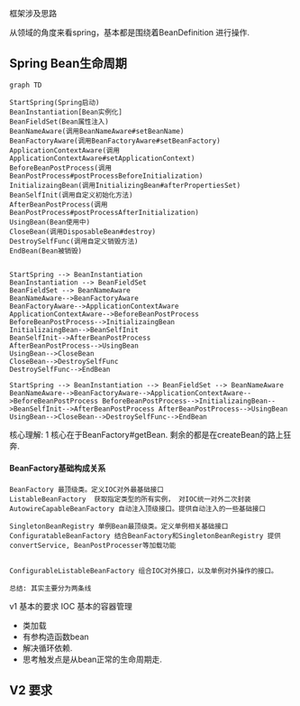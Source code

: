 框架涉及思路

从领域的角度来看spring，基本都是围绕着BeanDefinition 进行操作.

## Spring Bean生命周期

```mermaid
graph TD

StartSpring(Spring启动)
BeanInstantiation[Bean实例化]
BeanFieldSet(Bean属性注入)
BeanNameAware(调用BeanNameAware#setBeanName)
BeanFactoryAware(调用BeanFactoryAware#setBeanFactory)
ApplicationContextAware(调用ApplicationContextAware#setApplicationContext)
BeforeBeanPostProcess(调用BeanPostProcess#postProcessBeforeInitialization)
InitializaingBean(调用InitializingBean#afterPropertiesSet)
BeanSelfInit(调用自定义初始化方法)
AfterBeanPostProcess(调用BeanPostProcess#postProcessAfterInitialization)
UsingBean(Bean使用中)
CloseBean(调用DisposableBean#destroy)
DestroySelfFunc(调用自定义销毁方法)
EndBean(Bean被销毁)


StartSpring --> BeanInstantiation 
BeanInstantiation --> BeanFieldSet
BeanFieldSet --> BeanNameAware
BeanNameAware-->BeanFactoryAware
BeanFactoryAware-->ApplicationContextAware
ApplicationContextAware-->BeforeBeanPostProcess
BeforeBeanPostProcess-->InitializaingBean
InitializaingBean-->BeanSelfInit
BeanSelfInit-->AfterBeanPostProcess
AfterBeanPostProcess-->UsingBean
UsingBean-->CloseBean
CloseBean-->DestroySelfFunc
DestroySelfFunc-->EndBean

```

``
StartSpring --> BeanInstantiation --> BeanFieldSet --> BeanNameAware BeanNameAware-->BeanFactoryAware-->ApplicationContextAware-->BeforeBeanPostProcess BeforeBeanPostProcess-->InitializaingBean-->BeanSelfInit-->AfterBeanPostProcess AfterBeanPostProcess-->UsingBean UsingBean-->CloseBean-->DestroySelfFunc-->EndBean
``

核心理解:
1 核心在于BeanFactory#getBean. 剩余的都是在createBean的路上狂奔.

#### BeanFactory基础构成关系

```text
BeanFactory 最顶级类。定义IOC对外最基础接口
ListableBeanFactory  获取指定类型的所有实例， 对IOC统一对外二次封装
AutowireCapableBeanFactory 自动注入顶级接口。提供自动注入的一些基础接口

SingletonBeanRegistry 单例Bean最顶级类。定义单例相关基础接口
ConfiguratableBeanFactory 结合BeanFactory和SingletonBeanRegistry 提供convertService, BeanPostProcesser等加载功能


ConfigurableListableBeanFactory 组合IOC对外接口，以及单例对外操作的接口。

总结: 其实主要分为两条线
```

v1 基本的要求 IOC 基本的容器管理

- 类加载
- 有参构造函数bean
- 解决循环依赖.
- 思考触发点是从bean正常的生命周期走.

V2 要求
- 